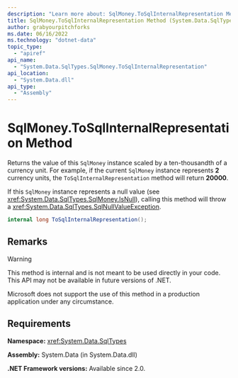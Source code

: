 ```yaml
---
description: "Learn more about: SqlMoney.ToSqlInternalRepresentation Method"
title: SqlMoney.ToSqlInternalRepresentation Method (System.Data.SqlTypes)
author: grabyourpitchforks
ms.date: 06/16/2022
ms.technology: "dotnet-data"
topic_type:
  - "apiref"
api_name:
  - "System.Data.SqlTypes.SqlMoney.ToSqlInternalRepresentation"
api_location:
  - "System.Data.dll"
api_type:
  - "Assembly"
---
```

# SqlMoney.ToSqlInternalRepresentation Method

Returns the value of this `SqlMoney` instance scaled by a ten-thousandth of a currency unit.
For example, if the current `SqlMoney` instance represents __2__ currency units, the
`ToSqlInternalRepresentation` method will return __20000__.

If this `SqlMoney` instance represents a null value (see <xref:System.Data.SqlTypes.SqlMoney.IsNull>), calling this method will throw a <xref:System.Data.SqlTypes.SqlNullValueException>.

```csharp
internal long ToSqlInternalRepresentation();
```

## Remarks

> [!WARNING]
> This method is internal and is not meant to be used directly in your code. This API may not be available in future versions of .NET.
>
> Microsoft does not support the use of this method in a production application under any circumstance.

## Requirements

**Namespace:** <xref:System.Data.SqlTypes>

**Assembly:** System.Data (in System.Data.dll)

**.NET Framework versions:** Available since 2.0.

